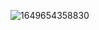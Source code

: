 ![1649654358830](https://user-images.githubusercontent.com/54982599/163143698-68f54cfc-d85f-4171-95c7-76909dfca192.gif)

